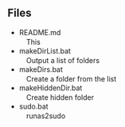 ## Files  
  
- README.md  
　This  
- makeDirList.bat  
　Output a list of folders  
- makeDirs.bat  
　Create a folder from the list
- makeHiddenDir.bat  
　Create hidden folder  
- sudo.bat  
　runas2sudo  
  